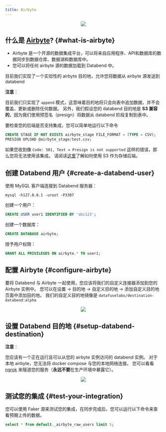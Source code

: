 ```yaml
---
title: Airbyte
---
```


<p align="center">
<img src="/img/integration/integration-airbyte.png"/>
</p>

## 什么是 [Airbyte](https://airbyte.com/)? {#what-is-airbyte}


* Airbyte 是一个开源的数据集成平台，可以将来自应用程序、API和数据库的数据同步到数据仓库、数据湖和数据库中。
* 您可以将任何 airbyte 源的数据加载到 Databend 中。

目前我们实现了一个实验性的 airbyte 目的地，允许您将数据从 airbyte 源发送到 databend

**注意**：

目前我们只实现了 `append` 模式，这意味着目的地将只会向表中追加数据，并不会覆盖、更新或删除任何数据。
另外，我们假设您的 databend 目的地是 **S3 兼容的**，因为我们使用预签名（presign）将数据从 databend 阶段复制到表中。

要检查您的后端是否支持集成，您可以简单地运行以下命令

```sql
CREATE STAGE IF NOT EXISTS airbyte_stage FILE_FORMAT = (TYPE = CSV);
PRESIGN UPLOAD @airbyte_stage/test.csv;
```

如果您收到像 `Code: 501, Text = Presign is not supported` 这样的错误，那么您将无法使用该集成。
请阅读[这里](/guides/deploy/deploying-databend)了解如何使用 S3 作为存储后端。

## 创建 Databend 用户 {#create-a-databend-user}

使用 MySQL 客户端连接到 Databend 服务器：
```shell
mysql -h127.0.0.1 -uroot -P3307 
```

创建一个用户：
```sql
CREATE USER user1 IDENTIFIED BY 'abc123';
```

创建一个数据库：
```sql
CREATE DATABASE airbyte;
```

授予用户权限：
```sql
GRANT ALL PRIVILEGES ON airbyte.* TO user1;
```

## 配置 Airbyte {#configure-airbyte}

要将 Databend 与 Airbyte 一起使用，您应该将我们的自定义连接器添加到您的 Airbyte 实例中。
您可以在设置 -> 目的地 -> 自定义目的地 -> 添加自定义目的地页面中添加目的地。
我们的自定义目的地镜像是 `datafuselabs/destination-databend:alpha`
<p align="center">
<img src="/img/integration/integration-airbyte-plugins.png"/>
</p>

## 设置 Databend 目的地 {#setup-databend-destination}
**注意**：

您应该有一个正在运行且可以从您的 airbyte 实例访问的 databend 实例。
对于本地 airbyte，您无法将 docker compose 与您的本地网络连接。
您可以看看 [ngrok](https://ngrok.com/) 来隧道您的服务（**永远不要**在生产环境中暴露它）。

<p align="center">
<img src="/img/integration/integration-airbyte-destinations.png"/>
</p>

## 测试您的集成 {#test-your-integration}
您可以使用 Faker 源来测试您的集成，在同步完成后，您可以运行以下命令来查看预期上传的数据。

```sql
select * from default._airbyte_raw_users limit 5;
```